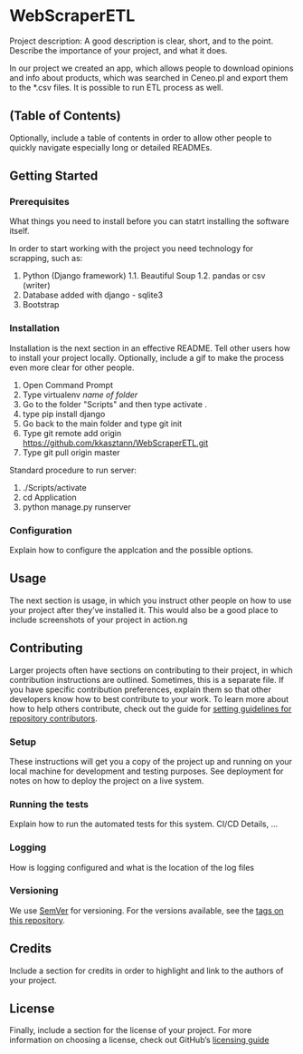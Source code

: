 # WebScraperETL
Project description: A good description is clear, short, and to the point. Describe the importance of your project, and what it does.

In our project we created an app, which allows people to download opinions and info about products, which was searched in Ceneo.pl and export them to the *.csv files. It is possible to run ETL process as well.
## (Table of Contents)
Optionally, include a table of contents in order to allow other people to quickly navigate especially long or detailed READMEs.

## Getting Started
### Prerequisites
What things you need to install before you can statrt installing the software itself.

In order to start working with the project you need technology for scrapping, such as:
1. Python (Django framework)
   1.1. Beautiful Soup
   1.2. pandas or csv (writer)
2. Database added with django - sqlite3
3. Bootstrap

### Installation
Installation is the next section in an effective README. Tell other users how to install your project locally. Optionally, include a gif to make the process even more clear for other people.

1. Open Command Prompt 
2. Type virtualenv *name of folder*
3. Go to the folder "Scripts" and then type activate .
4. type pip install django
5. Go back to the main folder and type git init
6. Type git remote add origin https://github.com/kkasztann/WebScraperETL.git
7. Type git pull origin master

Standard procedure to run server:
1) ./Scripts/activate
2) cd Application
3) python manage.py runserver

### Configuration
Explain how to configure the applcation and the possible options.

## Usage
The next section is usage, in which you instruct other people on how to use your project after they’ve installed it. This would also be a good place to include screenshots of your project in action.ng

## Contributing
Larger projects often have sections on contributing to their project, in which contribution instructions are outlined. Sometimes, this is a separate file. If you have specific contribution preferences, explain them so that other developers know how to best contribute to your work. To learn more about how to help others contribute, check out the guide for [setting guidelines for repository contributors](https://help.github.com/articles/setting-guidelines-for-repository-contributors/).

### Setup
These instructions will get you a copy of the project up and running on your local machine for development and testing purposes. See deployment for notes on how to deploy the project on a live system.

### Running the tests
Explain how to run the automated tests for this system. CI/CD Details, ...

### Logging
How is logging configured and what is the location of the log files

### Versioning
We use [SemVer](http://semver.org/) for versioning. For the versions available, see the [tags on this repository](https://github.com/your/project/tags). 

## Credits
Include a section for credits in order to highlight and link to the authors of your project.

## License
Finally, include a section for the license of your project. For more information on choosing a license, check out GitHub’s [licensing guide](https://choosealicense.com/)
